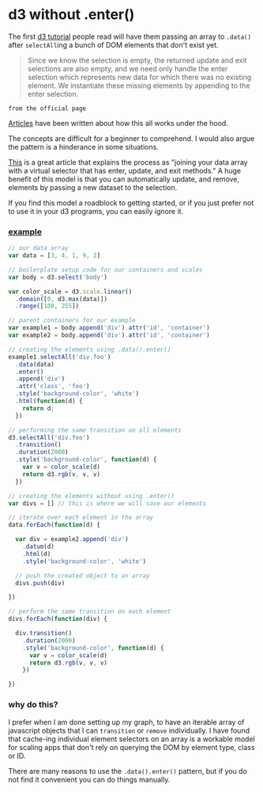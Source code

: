 # d3 without .enter()

The first [d3 tutorial](http://bost.ocks.org/mike/bar/) people read will have them passing an array to `.data()` after `selectAll`ing a bunch of DOM elements that don't exist yet.  

> Since we know the selection is empty, the returned update and exit selections are also empty, and we need only handle the enter selection which represents new data for which there was no existing element. We instantiate these missing elements by appending to the enter selection.

`from the official page`

[Articles](http://alignedleft.com/tutorials/d3/binding-data) have been written about how this all works under the hood.

The concepts are difficult for a beginner to comprehend. I would also argue the pattern is a hinderance in some situations.

[This](https://www.dashingd3js.com/binding-data-to-dom-elements) is a great article that explains the process as "joining your data array with a virtual selector that has enter, update, and exit methods."  A huge benefit of this model is that you can automatically update, and remove, elements by passing a new dataset to the selection.

If you find this model a roadblock to getting started, or if you just prefer not to use it in your d3 programs, you can easily ignore it.

### [example](http://codepen.io/billautomata/pen/zGapOR/)

```javascript
// our data array
var data = [3, 4, 1, 9, 2]

// boilerplate setup code for our containers and scales
var body = d3.select('body')

var color_scale = d3.scale.linear()
  .domain([0, d3.max(data)])
  .range([100, 255])

// parent containers for our example
var example1 = body.append('div').attr('id', 'container')
var example2 = body.append('div').attr('id', 'container')

// creating the elements using .data().enter()
example1.selectAll('div.foo')
  .data(data)
  .enter()
  .append('div')
  .attr('class', 'foo')
  .style('background-color', 'white')
  .html(function(d) {
    return d;
  })

// performing the same transition on all elements
d3.selectAll('div.foo')
  .transition()
  .duration(2000)
  .style('background-color', function(d) {
    var v = color_scale(d)
    return d3.rgb(v, v, v)
  })

// creating the elements without using .enter()
var divs = [] // this is where we will save our elements

// iterate over each element in the array
data.forEach(function(d) {

  var div = example2.append('div')
    .datum(d)
    .html(d)
    .style('background-color', 'white')

  // push the created object to an array
  divs.push(div)

})

// perform the same transition on each element
divs.forEach(function(div) {

  div.transition()
    .duration(2000)
    .style('background-color', function(d) {
      var v = color_scale(d)
      return d3.rgb(v, v, v)
    })

})
```

### why do this?

I prefer when I am done setting up my graph, to have an iterable array of javascript objects that I can `transition` or `remove` individually.  I have found that cache-ing individual element selectors on an array is a workable model for scaling apps that don't rely on querying the DOM by element type, class or ID.

There are many reasons to use the `.data().enter()` pattern, but if you do not find it convenient you can do things manually.
